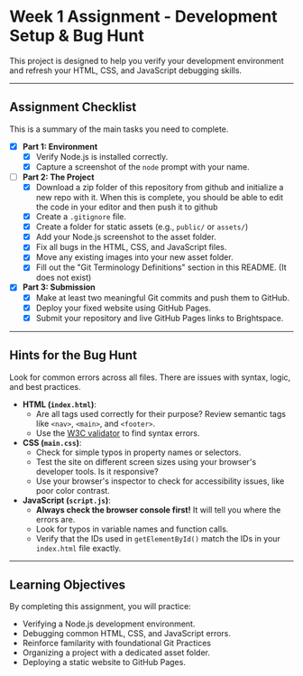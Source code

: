# Week 1 Assignment - Development Setup & Bug Hunt

This project is designed to help you verify your development environment and refresh your HTML, CSS, and JavaScript debugging skills.

---

## Assignment Checklist

This is a summary of the main tasks you need to complete.

- [x] **Part 1: Environment**
  - [x] Verify Node.js is installed correctly.
  - [x] Capture a screenshot of the `node` prompt with your name.
- [ ] **Part 2: The Project**
  - [x] Download a zip folder of this repository from github and initialize a new repo with it. When this is complete, you should be able to edit the code in your editor and then push it to github
  - [x] Create a `.gitignore` file.
  - [x] Create a folder for static assets (e.g., `public/` or `assets/`)
  - [x] Add your Node.js screenshot to the asset folder.
  - [x] Fix all bugs in the HTML, CSS, and JavaScript files.
  - [x] Move any existing images into your new asset folder.
  - [x] Fill out the "Git Terminology Definitions" section in this README. (It does not exist)
- [x] **Part 3: Submission**
  - [x] Make at least two meaningful Git commits and push them to GitHub.
  - [x] Deploy your fixed website using GitHub Pages.
  - [x] Submit your repository and live GitHub Pages links to Brightspace.

---

## Hints for the Bug Hunt

Look for common errors across all files. There are issues with syntax, logic, and best practices.

- **HTML (`index.html`)**:
  - Are all tags used correctly for their purpose? Review semantic tags like `<nav>`, `<main>`, and `<footer>`.
  - Use the [W3C validator](https://validator.w3.org/) to find syntax errors.
- **CSS (`main.css`)**:
  - Check for simple typos in property names or selectors.
  - Test the site on different screen sizes using your browser's developer tools. Is it responsive?
  - Use your browser's inspector to check for accessibility issues, like poor color contrast.
- **JavaScript (`script.js`)**:
  - **Always check the browser console first!** It will tell you where the errors are.
  - Look for typos in variable names and function calls.
  - Verify that the IDs used in `getElementById()` match the IDs in your `index.html` file exactly.

---


## Learning Objectives

By completing this assignment, you will practice:

- Verifying a Node.js development environment.
- Debugging common HTML, CSS, and JavaScript errors.
- Reinforce familarity with foundational Git Practices
- Organizing a project with a dedicated asset folder.
- Deploying a static website to GitHub Pages.
